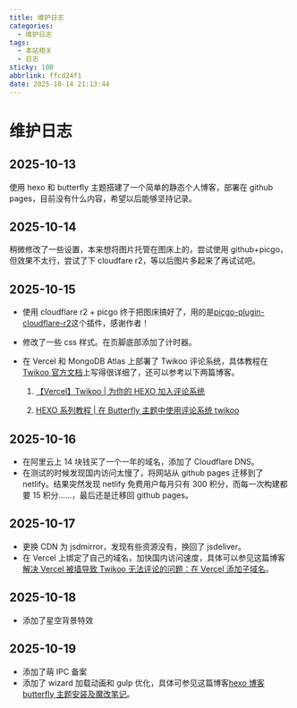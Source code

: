```yaml
---
title: 维护日志
categories:
  - 维护日志
tags:
  - 本站相关
  - 日志
sticky: 100
abbrlink: ffcd24f1
date: 2025-10-14 21:13:44
---
```


# 维护日志

## 2025-10-13

使用 hexo 和 butterfly 主题搭建了一个简单的静态个人博客，部署在 github pages，目前没有什么内容，希望以后能够坚持记录。

## 2025-10-14

稍微修改了一些设置，本来想将图片托管在图床上的，尝试使用 github+picgo，但效果不太行，尝试了下 cloudfare r2，等以后图片多起来了再试试吧。

## 2025-10-15

- 使用 cloudflare r2 + picgo 终于把图床搞好了，用的是[picgo-plugin-cloudflare-r2](https://github.com/JYbill/picgo-plugin-cloudflare-r2)这个插件，感谢作者！

- 修改了一些 css 样式。在页脚底部添加了计时器。

- 在 Vercel 和 MongoDB Atlas 上部署了 Twikoo 评论系统，具体教程在[Twikoo 官方文档](https://twikoo.js.org/intro.html)上写得很详细了，还可以参考以下两篇博客。

  1.  [【Vercel】Twikoo | 为你的 HEXO 加入评论系统](https://tech.yemengstar.com/vercel-twikoo-comment-your-hexo/)

  2.  [HEXO 系列教程 | 在 Butterfly 主题中使用评论系统 twikoo](https://tech.yemengstar.com/hexo-tutorial-theme-butterfly-comments/)

## 2025-10-16

- 在阿里云上 14 块钱买了一个一年的域名，添加了 Cloudflare DNS。
- 在测试的时候发现国内访问太慢了，将网站从 github pages 迁移到了 netlify。结果突然发现 netlify 免费用户每月只有 300 积分，而每一次构建都要 15 积分……，最后还是迁移回 github pages。

## 2025-10-17

- 更换 CDN 为 jsdmirror，发现有些资源没有，换回了 jsdeliver。
- 在 Vercel 上绑定了自己的域名，加快国内访问速度，具体可以参见这篇博客[解决 Vercel 被墙导致 Twikoo 无法评论的问题：在 Vercel 添加子域名](https://thirdshire.com/vercel-custom-subdomain/)。

## 2025-10-18

- 添加了星空背景特效

## 2025-10-19

- 添加了萌 IPC 备案
- 添加了 wizard 加载动画和 gulp 优化，具体可参见这篇博客[hexo 博客 butterfly 主题安装及魔改笔记](https://snowtafir.top/posts/2020bkm9.html)。
